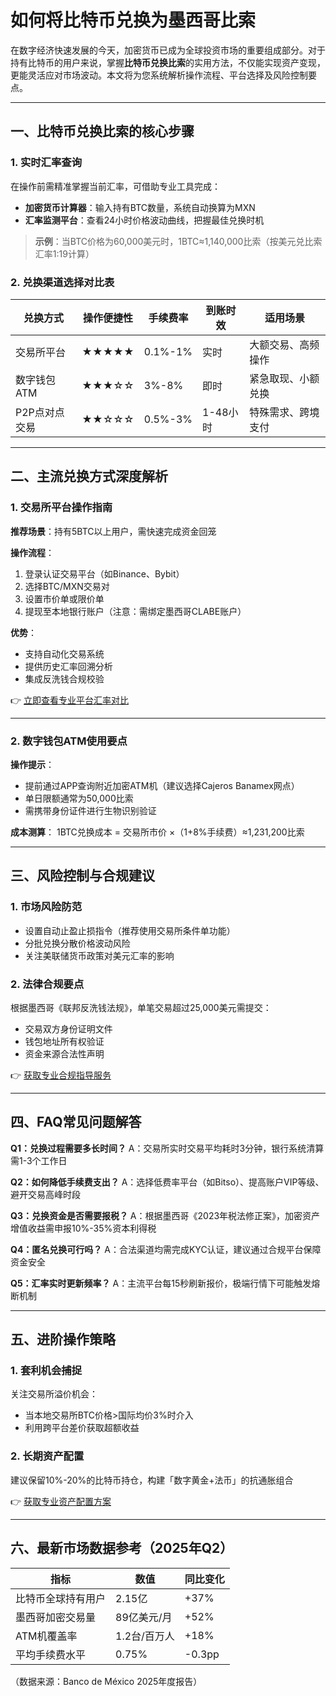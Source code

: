 # 如何将比特币兑换为墨西哥比索

在数字经济快速发展的今天，加密货币已成为全球投资市场的重要组成部分。对于持有比特币的用户来说，掌握**比特币兑换比索**的实用方法，不仅能实现资产变现，更能灵活应对市场波动。本文将为您系统解析操作流程、平台选择及风险控制要点。

---

## 一、比特币兑换比索的核心步骤

### 1. 实时汇率查询
在操作前需精准掌握当前汇率，可借助专业工具完成：
- **加密货币计算器**：输入持有BTC数量，系统自动换算为MXN
- **汇率监测平台**：查看24小时价格波动曲线，把握最佳兑换时机

> **示例**：当BTC价格为60,000美元时，1BTC≈1,140,000比索（按美元兑比索汇率1:19计算）

### 2. 兑换渠道选择对比表

| 兑换方式        | 操作便捷性 | 手续费率 | 到账时效   | 适用场景               |
|-----------------|------------|----------|------------|------------------------|
| 交易所平台      | ★★★★★      | 0.1%-1%  | 实时       | 大额交易、高频操作     |
| 数字钱包ATM     | ★★★☆☆      | 3%-8%    | 即时       | 紧急取现、小额兑换     |
| P2P点对点交易   | ★★☆☆☆      | 0.5%-3%  | 1-48小时   | 特殊需求、跨境支付     |

---

## 二、主流兑换方式深度解析

### 1. 交易所平台操作指南
**推荐场景**：持有5BTC以上用户，需快速完成资金回笼

**操作流程**：
1. 登录认证交易平台（如Binance、Bybit）
2. 选择BTC/MXN交易对
3. 设置市价单或限价单
4. 提现至本地银行账户（注意：需绑定墨西哥CLABE账户）

**优势**：
- 支持自动化交易系统
- 提供历史汇率回溯分析
- 集成反洗钱合规校验

👉 [立即查看专业平台汇率对比](https://bit.ly/okx_welcome)

---

### 2. 数字钱包ATM使用要点
**操作提示**：
- 提前通过APP查询附近加密ATM机（建议选择Cajeros Banamex网点）
- 单日限额通常为50,000比索
- 需携带身份证件进行生物识别验证

**成本测算**：
1BTC兑换成本 = 交易所市价 ×（1+8%手续费）≈1,231,200比索

---

## 三、风险控制与合规建议

### 1. 市场风险防范
- 设置自动止盈止损指令（推荐使用交易所条件单功能）
- 分批兑换分散价格波动风险
- 关注美联储货币政策对美元汇率的影响

### 2. 法律合规要点
根据墨西哥《联邦反洗钱法规》，单笔交易超过25,000美元需提交：
- 交易双方身份证明文件
- 钱包地址所有权验证
- 资金来源合法性声明

👉 [获取专业合规指导服务](https://bit.ly/okx_welcome)

---

## 四、FAQ常见问题解答

**Q1：兑换过程需要多长时间？**
A：交易所实时交易平均耗时3分钟，银行系统清算需1-3个工作日

**Q2：如何降低手续费支出？**
A：选择低费率平台（如Bitso）、提高账户VIP等级、避开交易高峰时段

**Q3：兑换资金是否需要报税？**
A：根据墨西哥《2023年税法修正案》，加密资产增值收益需申报10%-35%资本利得税

**Q4：匿名兑换可行吗？**
A：合法渠道均需完成KYC认证，建议通过合规平台保障资金安全

**Q5：汇率实时更新频率？**
A：主流平台每15秒刷新报价，极端行情下可能触发熔断机制

---

## 五、进阶操作策略

### 1. 套利机会捕捉
关注交易所溢价机会：
- 当本地交易所BTC价格>国际均价3%时介入
- 利用跨平台差价获取超额收益

### 2. 长期资产配置
建议保留10%-20%的比特币持仓，构建「数字黄金+法币」的抗通胀组合

👉 [获取专业资产配置方案](https://bit.ly/okx_welcome)

---

## 六、最新市场数据参考（2025年Q2）

| 指标                | 数值         | 同比变化  |
|---------------------|--------------|-----------|
| 比特币全球持有用户  | 2.15亿       | +37%      |
| 墨西哥加密交易量    | 89亿美元/月  | +52%      |
| ATM机覆盖率         | 1.2台/百万人 | +18%      |
| 平均手续费水平      | 0.75%        | -0.3pp    |

（数据来源：Banco de México 2025年度报告）
